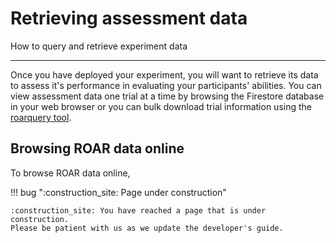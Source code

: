 # Retrieving assessment data

How to query and retrieve experiment data

---

Once you have deployed your experiment, you will want to retrieve its data to assess it's performance in evaluating your participants' abilities. You can view assessment data one trial at a time by browsing the Firestore database in your web browser or you can bulk download trial information using the [roarquery tool](https://roarquery.readthedocs.io/en/latest/).

## Browsing ROAR data online

To browse ROAR data online, 

!!! bug ":construction_site: Page under construction"

    :construction_site: You have reached a page that is under construction.
    Please be patient with us as we update the developer's guide.
